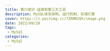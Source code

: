 ```yaml
---
title: 第六部分 运维和第三方工具
description: MySQL体系架构、运行机制、存储引擎
cover: https://i.postimg.cc/7ZRNM2Qh/image.png
date: 2022/09/20
tags:
 - MySql
categories:
 - MySql
---
```


